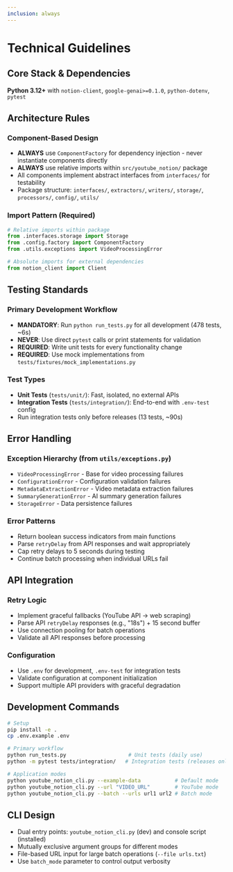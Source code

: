 ```yaml
---
inclusion: always
---
```


# Technical Guidelines

## Core Stack & Dependencies

**Python 3.12+** with `notion-client`, `google-genai>=0.1.0`, `python-dotenv`, `pytest`

## Architecture Rules

### Component-Based Design
- **ALWAYS** use `ComponentFactory` for dependency injection - never instantiate components directly
- **ALWAYS** use relative imports within `src/youtube_notion/` package
- All components implement abstract interfaces from `interfaces/` for testability
- Package structure: `interfaces/`, `extractors/`, `writers/`, `storage/`, `processors/`, `config/`, `utils/`

### Import Pattern (Required)
```python
# Relative imports within package
from .interfaces.storage import Storage
from .config.factory import ComponentFactory
from .utils.exceptions import VideoProcessingError

# Absolute imports for external dependencies
from notion_client import Client
```

## Testing Standards

### Primary Development Workflow
- **MANDATORY**: Run `python run_tests.py` for all development (478 tests, ~6s)
- **NEVER**: Use direct `pytest` calls or print statements for validation
- **REQUIRED**: Write unit tests for every functionality change
- **REQUIRED**: Use mock implementations from `tests/fixtures/mock_implementations.py`

### Test Types
- **Unit Tests** (`tests/unit/`): Fast, isolated, no external APIs
- **Integration Tests** (`tests/integration/`): End-to-end with `.env-test` config
- Run integration tests only before releases (13 tests, ~90s)

## Error Handling

### Exception Hierarchy (from `utils/exceptions.py`)
- `VideoProcessingError` - Base for video processing failures
- `ConfigurationError` - Configuration validation failures
- `MetadataExtractionError` - Video metadata extraction failures
- `SummaryGenerationError` - AI summary generation failures
- `StorageError` - Data persistence failures

### Error Patterns
- Return boolean success indicators from main functions
- Parse `retryDelay` from API responses and wait appropriately
- Cap retry delays to 5 seconds during testing
- Continue batch processing when individual URLs fail

## API Integration

### Retry Logic
- Implement graceful fallbacks (YouTube API → web scraping)
- Parse API `retryDelay` responses (e.g., "18s") + 15 second buffer
- Use connection pooling for batch operations
- Validate all API responses before processing

### Configuration
- Use `.env` for development, `.env-test` for integration tests
- Validate configuration at component initialization
- Support multiple API providers with graceful degradation

## Development Commands

```bash
# Setup
pip install -e .
cp .env.example .env

# Primary workflow
python run_tests.py                    # Unit tests (daily use)
python -m pytest tests/integration/   # Integration tests (releases only)

# Application modes
python youtube_notion_cli.py --example-data           # Default mode
python youtube_notion_cli.py --url "VIDEO_URL"        # YouTube mode
python youtube_notion_cli.py --batch --urls url1 url2 # Batch mode
```

## CLI Design

- Dual entry points: `youtube_notion_cli.py` (dev) and console script (installed)
- Mutually exclusive argument groups for different modes
- File-based URL input for large batch operations (`--file urls.txt`)
- Use `batch_mode` parameter to control output verbosity
